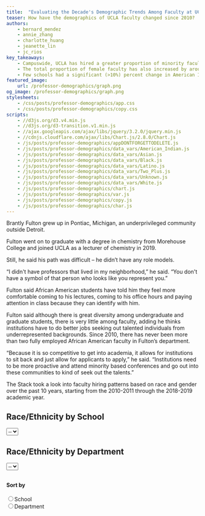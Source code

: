 ```yaml
---
title:  "Evaluating the Decade's Demographic Trends Among Faculty at UCLA"
teaser: How have the demographics of UCLA faculty changed since 2010?
authors:
    - bernard_mendez
    - annie_zhang
    - charlotte_huang
    - jeanette_lin
    - jc_rios
key_takeaways:
    - Campuswide, UCLA has hired a greater proportion of minority faculty in the past 10 years.
    - The total proportion of female faculty has also increased by around 5%.
    - Few schools had a significant (>10%) percent change in American Indian faculty. 
featured_image:
    url: /professor-demographics/graph.png
og_image: /professor-demographics/graph.png
stylesheets:
    - /css/posts/professor-demographics/app.css
    - /css/posts/professor-demographics/copy.css
scripts:
    - //d3js.org/d3.v4.min.js
    - //d3js.org/d3-transition.v1.min.js
    - //ajax.googleapis.com/ajax/libs/jquery/3.2.0/jquery.min.js
    - //cdnjs.cloudflare.com/ajax/libs/Chart.js/2.8.0/Chart.js
    - /js/posts/professor-demographics/appDONTFORGETTODELETE.js
    - /js/posts/professor-demographics/data_vars/American_Indian.js
    - /js/posts/professor-demographics/data_vars/Asian.js
    - /js/posts/professor-demographics/data_vars/Black.js
    - /js/posts/professor-demographics/data_vars/Latino.js
    - /js/posts/professor-demographics/data_vars/Two_Plus.js
    - /js/posts/professor-demographics/data_vars/Unknown.js
    - /js/posts/professor-demographics/data_vars/White.js
    - /js/posts/professor-demographics/chart.js
    - /js/posts/professor-demographics/var.js
    - /js/posts/professor-demographics/copy.js
    - /js/posts/professor-demographics/char.js
---
```


Brantly Fulton grew up in Pontiac, Michigan, an underprivileged community outside Detroit. 

Fulton went on to graduate with a degree in chemistry from Morehouse College and joined UCLA as a lecturer of chemistry in 2019.

Still, he said his path was difficult – he didn’t have any role models.

“I didn't have professors that lived in my neighborhood,” he said. “You don't have a symbol of that person who looks like you represent you.”

Fulton said African American students have told him they feel more comfortable coming to his lectures, coming to his office hours and paying attention in class because they can identify with him.

Fulton said although there is great diversity among undergraduate and graduate students, there is very little among faculty, adding he thinks institutions have to do better jobs seeking out talented individuals from underrepresented backgrounds. Since 2010, there has never been more than two fully employed African American faculty in Fulton’s department.

“Because it is so competitive to get into academia, it allows for institutions to sit back and just allow for applicants to apply,” he said. “Institutions need to be more proactive and attend minority based conferences and go out into these communities to kind of seek out the talents.”

The Stack took a look into faculty hiring patterns based on race and gender over the past 10 years, starting from the 2010-2011 through the 2018-2019 academic year.


<div id='holder'>
    <div id='school_wrap'>
        <h2>Race/Ethnicity by School</h2>
        <select class='menu' id='school'>
        <option>--</option>
        </select>
    </div>
    <div id='dept_wrap'>
        <h2>Race/Ethnicity by Department</h2>
        <select class='menu' id='depts'>
        <option>--</option>
        </select>
    </div>
    <h4 style='padding-top: 10px'>Sort by</h4>
    <form action="">
      <input type="radio" name="gender" value="gender" id='sch' onclick='ichange("school")'>School<br>
      <input type="radio" name="gender" value="race" onclick='ichange("department")'>Department<br>
    </form>
</div>
<div id='wrap1'>

<div id='graphs'>
    <div style='width: 100%; mex-width: 100%; height: 85vh; min-height: 60vh;'>
        <canvas id='modified' style='width: 100%; height: 100%; min-height: 60vh;'></canvas>
    </div>
</div>
</div>


<aside id='pie_stand'>
<div><h2 style='padding-top: 5%;'>Demographics by School</h2>
<p style='color: grey; font-size: 10px'>Measured in FTE — where a value of 1 is equal to an employee working full time year-round</p>
<h4 style='text-align: center;'>2018-2019</h4></div>
<div style='width: 100%; display: flex; flex-direction: row; justify-content: space-around'>
    <div>By Gender</div>
    <div>By Race/Ethnicity</div>
</div>
</aside>

### About the Data
* The data was collected from BruinX, an analytics-based think tank housed under the Office of Equity, Diversity and Inclusion at UCLA.
* The number of faculty per school/department is shown as full-time equivalent – an employee who works full time year round would equal 1 FTE, while an employee who works half time for a full year would equal 0.5 FTE.
* Departments that do not teach undergraduate courses and have less than 5 FTE faculty are not shown, though they are included in broader school counts. 

### General Trends
In general, women are underrepresented compared to men – campuswide, 61% of the UCLA faculty were male in the 2018-2019 school year. Men are most highly represented in the Henry Samueli School of Engineering and Applied Science, the Anderson School of Management and in the physical sciences. Women are most highly represented in the School of Nursing, the Graduate School of Education and Information Studies and the  Fielding School of Public Health.

### What has UCLA done in the past 10 years?

Efforts to improve diversity within the faculty have largely been spearheaded by the Office of Equity, Diversity and Inclusion.

UCLA founded the Office of EDI in 2015 in response to the [Moreno Report](https://www.ucop.edu/moreno-report/external-review-team-report-10-15-13.pdf) – an internal investigation which found the university’s response to incidents of bias and discrimination “inadequate.”

Since then, the office has attempted to improve UCLA’s response to bias and discrimination, including by publicizing [resources](https://equity.ucla.edu/know/) aimed to encourage sensitivity and releasing [accountability reports](https://equity.ucla.edu/public_accountability/public_accountability_reports/) to publicize statistics of complaints and investigations on campus. 

The Office of EDI also created [BruinX](https://equity.ucla.edu/about-us/our-teams/bruinx/), a campus think tank that aims to apply data analytics toward diversity-related issues.

Chukwuebuka Nweke, a postdoctoral researcher in civil and environmental engineering, said there has been a lot of effort to hire minority faculty – which includes African American, Chicana(o)/Latina(o)/Hispanic, LGBTQ+ and female candidates. 

Nweke added that minorities are put in the same pool when it comes to searching for minority candidates, which reduces the efficacy of these initiatives.

“It's almost like they compete against each other,” he said. “(It) becomes a crabs-in-a-bucket type situation.”

In the end, however, the faculty chooses the best candidate regardless of race, he added. The process brings out the best minority candidates and lets them compete with the otherwise best candidates, he said.

“A lot of complaints before was that, ‘Oh we can't find these people,’” he said. “So now, what a lot of schools do is, ‘OK, now you have to find them.’”


### Unequal Departments

Cultural fields of study often had high proportions of that culture as faculty. The Asian Languages & Cultures Department, for example, had a majority of Asian faculty through the nine years we measured. Similarly, the Chicana/o studies and Spanish and Portuguese departments had high levels of Chicana(o)/Latina(o)/Hispanic faculty.

It’s also worth noting that some departments had no professors of some ethnic groups – the data showed that almost every year, there were at least 20 departments that had no Asian professors, African American professors, Chicana(o)/Latina(o)/Hispanic professors or American Indian professors, while there were rarely more than four departments with no white professors.


<div class="anniegraph">
    <canvas id="proportions_chart"> </canvas>
</div>

<div class="anniegraph" id="dropdown-wrapper">
    <div class="dropdown-child">
    <select class="anniegraph" id="years" name= "years" onchange="YEAR_VAL=this.value; update_chart(YEAR_VAL, ETHNICITY_VAL);"> 
    <option value='2010'>2010</option>
    <option value='2011'>2011</option>
    <option value='2012'>2012</option>
    <option value='2013'>2013</option>
    <option value='2014'>2014</option>
    <option value='2015'>2015</option>
    <option value='2016'>2016</option>
    <option value='2017'>2017</option>
    <option value='2018'>2018</option>
    </select>
    </div>
    <div class="dropdown-child">
    <select class="anniegraph" id = "ethnicity" name = "ethnicity" onchange="ETHNICITY_VAL=this.value; update_chart(YEAR_VAL, ETHNICITY_VAL);">
    <option value='americanIndian'>American Indian</option>
    <option value='asian'>Asian</option>
    <option value='black'>Black</option>
    <option value='latino'>Latino</option>
    <option value='white'>White</option>
    </select>
    </div>
</div>

### Upticks in Faculty Diversity
In the table below, we show the five schools with the largest change in proportion per minority group.

Few schools had a significant (>10%) percent change in American Indian faculty.

The School of Law was within the top five biggest increases in each of the minority faculty present, raising the percentage of Chicana(o)/Latina(o)/Hispanic and African American faculty by approximately 30% and 20%, respectively.


  <label for='gender'>Sort by Gender or Race/Ethnicity</label>
  <select id='tableChoice'>
      <option>Female</option>
      <option>American Indian</option>
      <option>Asian</option>
      <option>Black</option>
      <option>Latino</option>
  </select>

  <div id="table" style='width: 100%;'></div>

UCLA faculty is less diverse than the California population – however, this has changed over the past 10 years. The proportion of white faculty decreased by nearly 10%, whereas the proportion of minority faculty, including Chicana(o)/Latina(o)/Hispanic and African American faculty, increased by nearly 3%.

Interestingly, the proportion of faculty who declined to note their race or ethnicity increased by nearly 400%.

The proportion of female faculty has also increased by around 5%.

<div style='width: 110vh; max-width: 100%; margin-left: auto; margin-right: auto;'>
<h4 style='margin-top: 30px; text-align: center'>Compared to the California Population</h4>
<div id='balls' style='display: flex; flex-direction: row; flex-wrap: wrap; width: 90vh; max-width: 100%; justify-content: space-around; margin-left: auto; margin-right: auto;'>
    <div>
        <h4>California</h4>
        <svg id='california' style='width: 250px; height: 270px;'></svg>
        <div class='comment'>* Source: 2017 American Community Survey</div>
    </div>
    <div>
        <h4>UCLA Faculty</h4>
        <svg id='people' style='width: 250px; height: 270px'></svg>
    </div>
</div>
<div style='padding-bottom: 5px; '>
    <div style='width: 60vh; max-width: 100%; margin-left: auto; margin-right: auto'>
        <input style='width: 59.5vh;' id='changeYear' onchange='updateBalls()'
            type="range" min="2010" max="2018" value="2018" step='1'>
        <div id='yrlist' style='width: 61vh; max-width: 100%; margin-left: auto; margin-right: auto; display: flex; justify-content: space-between'>
            <span>2010</span>
            <span>2011</span>
            <span>2012</span>
            <span>2013</span>
            <span>2014</span>
            <span>2015</span>
            <span>2016</span>
            <span>2017</span>
            <span>2018</span>
        </div>
    </div>
</div>
<div class='comment'>* Each dot represents 1 person out of a 100 person group</div>
</div>


